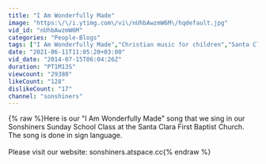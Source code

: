 ```yaml
---
title: "I Am Wonderfully Made"
image: "https:\/\/i.ytimg.com\/vi\/nUhbAwzmW6M\/hqdefault.jpg"
vid_id: "nUhbAwzmW6M"
categories: "People-Blogs"
tags: ["I Am Wonderfully Made","Christian music for children","Santa Clara First Baptist Church"]
date: "2021-06-11T11:05:20+03:00"
vid_date: "2014-07-15T06:04:26Z"
duration: "PT1M13S"
viewcount: "29380"
likeCount: "128"
dislikeCount: "17"
channel: "sonshiners"
---
```

{% raw %}Here is our &quot;I Am Wonderfully Made&quot; song that we sing in our Sonshiners Sunday School Class at the Santa Clara First Baptist Church.  The song is done in sign language.<br /><br />Please visit our website:  sonshiners.atspace.cc{% endraw %}
